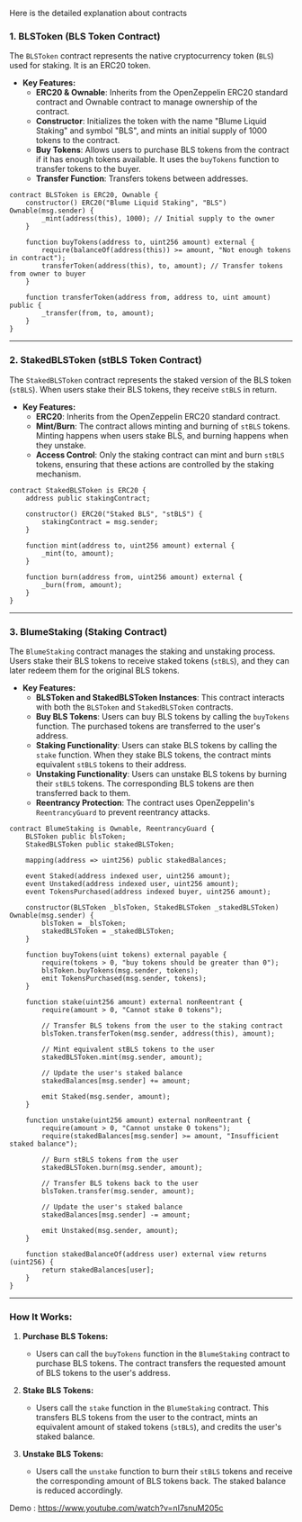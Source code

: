 Here is the detailed explanation about contracts
### **1. BLSToken (BLS Token Contract)**

The `BLSToken` contract represents the native cryptocurrency token (`BLS`) used for staking. It is an ERC20 token.

- **Key Features:**
  - **ERC20 & Ownable**: Inherits from the OpenZeppelin ERC20 standard contract and Ownable contract to manage ownership of the contract.
  - **Constructor**: Initializes the token with the name "Blume Liquid Staking" and symbol "BLS", and mints an initial supply of 1000 tokens to the contract.
  - **Buy Tokens**: Allows users to purchase BLS tokens from the contract if it has enough tokens available. It uses the `buyTokens` function to transfer tokens to the buyer.
  - **Transfer Function**: Transfers tokens between addresses.

```solidity
contract BLSToken is ERC20, Ownable {
    constructor() ERC20("Blume Liquid Staking", "BLS") Ownable(msg.sender) {
        _mint(address(this), 1000); // Initial supply to the owner
    }

    function buyTokens(address to, uint256 amount) external {
        require(balanceOf(address(this)) >= amount, "Not enough tokens in contract");
        transferToken(address(this), to, amount); // Transfer tokens from owner to buyer
    }

    function transferToken(address from, address to, uint amount) public {
        _transfer(from, to, amount);
    }
}
```

---

### **2. StakedBLSToken (stBLS Token Contract)**

The `StakedBLSToken` contract represents the staked version of the BLS token (`stBLS`). When users stake their BLS tokens, they receive `stBLS` in return.

- **Key Features:**
  - **ERC20**: Inherits from the OpenZeppelin ERC20 standard contract.
  - **Mint/Burn**: The contract allows minting and burning of `stBLS` tokens. Minting happens when users stake BLS, and burning happens when they unstake.
  - **Access Control**: Only the staking contract can mint and burn `stBLS` tokens, ensuring that these actions are controlled by the staking mechanism.

```solidity
contract StakedBLSToken is ERC20 {
    address public stakingContract;

    constructor() ERC20("Staked BLS", "stBLS") {
        stakingContract = msg.sender;
    }

    function mint(address to, uint256 amount) external {
        _mint(to, amount);
    }

    function burn(address from, uint256 amount) external {
        _burn(from, amount);
    }
}
```

---

### **3. BlumeStaking (Staking Contract)**

The `BlumeStaking` contract manages the staking and unstaking process. Users stake their BLS tokens to receive staked tokens (`stBLS`), and they can later redeem them for the original BLS tokens.

- **Key Features:**
  - **BLSToken and StakedBLSToken Instances**: This contract interacts with both the `BLSToken` and `StakedBLSToken` contracts.
  - **Buy BLS Tokens**: Users can buy BLS tokens by calling the `buyTokens` function. The purchased tokens are transferred to the user's address.
  - **Staking Functionality**: Users can stake BLS tokens by calling the `stake` function. When they stake BLS tokens, the contract mints equivalent `stBLS` tokens to their address.
  - **Unstaking Functionality**: Users can unstake BLS tokens by burning their `stBLS` tokens. The corresponding BLS tokens are then transferred back to them.
  - **Reentrancy Protection**: The contract uses OpenZeppelin's `ReentrancyGuard` to prevent reentrancy attacks.

```solidity
contract BlumeStaking is Ownable, ReentrancyGuard {
    BLSToken public blsToken;
    StakedBLSToken public stakedBLSToken;

    mapping(address => uint256) public stakedBalances;

    event Staked(address indexed user, uint256 amount);
    event Unstaked(address indexed user, uint256 amount);
    event TokensPurchased(address indexed buyer, uint256 amount);

    constructor(BLSToken _blsToken, StakedBLSToken _stakedBLSToken) Ownable(msg.sender) {
        blsToken = _blsToken;
        stakedBLSToken = _stakedBLSToken;
    }

    function buyTokens(uint tokens) external payable {
        require(tokens > 0, "buy tokens should be greater than 0");
        blsToken.buyTokens(msg.sender, tokens);
        emit TokensPurchased(msg.sender, tokens);
    }

    function stake(uint256 amount) external nonReentrant {
        require(amount > 0, "Cannot stake 0 tokens");

        // Transfer BLS tokens from the user to the staking contract
        blsToken.transferToken(msg.sender, address(this), amount);

        // Mint equivalent stBLS tokens to the user
        stakedBLSToken.mint(msg.sender, amount);

        // Update the user's staked balance
        stakedBalances[msg.sender] += amount;

        emit Staked(msg.sender, amount);
    }

    function unstake(uint256 amount) external nonReentrant {
        require(amount > 0, "Cannot unstake 0 tokens");
        require(stakedBalances[msg.sender] >= amount, "Insufficient staked balance");

        // Burn stBLS tokens from the user
        stakedBLSToken.burn(msg.sender, amount);

        // Transfer BLS tokens back to the user
        blsToken.transfer(msg.sender, amount);

        // Update the user's staked balance
        stakedBalances[msg.sender] -= amount;

        emit Unstaked(msg.sender, amount);
    }

    function stakedBalanceOf(address user) external view returns (uint256) {
        return stakedBalances[user];
    }
}
```

---

### **How It Works:**
1. **Purchase BLS Tokens:**
   - Users can call the `buyTokens` function in the `BlumeStaking` contract to purchase BLS tokens. The contract transfers the requested amount of BLS tokens to the user's address.

2. **Stake BLS Tokens:**
   - Users call the `stake` function in the `BlumeStaking` contract. This transfers BLS tokens from the user to the contract, mints an equivalent amount of staked tokens (`stBLS`), and credits the user's staked balance.

3. **Unstake BLS Tokens:**
   - Users call the `unstake` function to burn their `stBLS` tokens and receive the corresponding amount of BLS tokens back. The staked balance is reduced accordingly.



Demo : https://www.youtube.com/watch?v=nI7snuM205c
